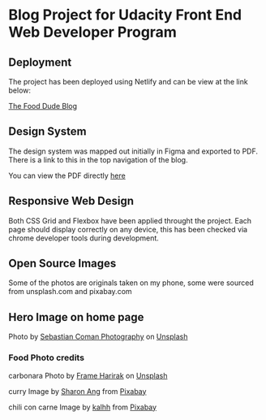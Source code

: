 # Blog Project for Udacity Front End Web Developer Program

## Deployment

The project has been deployed using Netlify and can be view at the link below:

[The Food Dude Blog](https://brave-varahamihira-acbeab.netlify.app/)

## Design System

The design system was mapped out initially in Figma and exported to PDF. There is a link to this in the top navigation of the blog.

You can view the PDF directly [here](https://brave-varahamihira-acbeab.netlify.app/design-system/Food-Dude.pdf)

## Responsive Web Design

Both CSS Grid and Flexbox have been applied throught the project. Each page should display correctly on any device, this has been checked via chrome developer tools during development.

## Open Source Images

Some of the photos are originals taken on my phone, some were sourced from unsplash.com and pixabay.com

## Hero Image on home page

Photo by <a href="https://unsplash.com/@sebastiancoman?utm_source=unsplash&utm_medium=referral&utm_content=creditCopyText">Sebastian Coman Photography</a> on <a href="https://unsplash.com/s/photos/chef?utm_source=unsplash&utm_medium=referral&utm_content=creditCopyText">Unsplash</a>

### Food Photo credits

carbonara Photo by <a href="https://unsplash.com/@framemily?utm_source=unsplash&utm_medium=referral&utm_content=creditCopyText">Frame Harirak</a> on <a href="/?utm_source=unsplash&utm_medium=referral&utm_content=creditCopyText">Unsplash</a>

curry Image by <a href="https://pixabay.com/users/sharonang-99559/?utm_source=link-attribution&amp;utm_medium=referral&amp;utm_campaign=image&amp;utm_content=1736806">Sharon Ang</a> from <a href="https://pixabay.com/?utm_source=link-attribution&amp;utm_medium=referral&amp;utm_campaign=image&amp;utm_content=1736806">Pixabay</a>

chili con carne Image by <a href="https://pixabay.com/users/kalhh-86169/?utm_source=link-attribution&amp;utm_medium=referral&amp;utm_campaign=image&amp;utm_content=378952">kalhh</a> from <a href="https://pixabay.com/?utm_source=link-attribution&amp;utm_medium=referral&amp;utm_campaign=image&amp;utm_content=378952">Pixabay</a>
